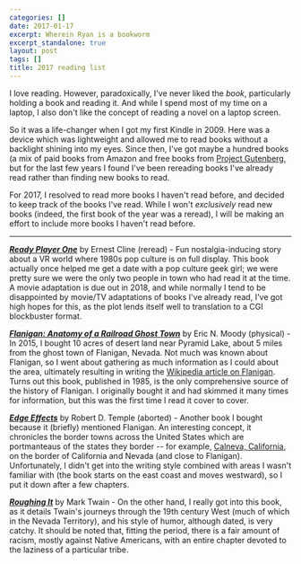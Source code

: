 ```yaml
---
categories: []
date: 2017-01-17
excerpt: Wherein Ryan is a bookworm
excerpt_standalone: true
layout: post
tags: []
title: 2017 reading list
---
```

I love reading.
However, paradoxically, I've never liked the *book*, particularly holding a book and reading it.
And while I spend most of my time on a laptop, I also don't like the concept of reading a novel on a laptop screen.

So it was a life-changer when I got my first Kindle in 2009.
Here was a device which was lightweight and allowed me to read books without a backlight shining into my eyes.
Since then, I've got maybe a hundred books (a mix of paid books from Amazon and free books from [Project Gutenberg](https://www.gutenberg.org/), but for the last few years I found I've been rereading books I've already read rather than finding new books to read.

For 2017, I resolved to read more books I haven't read before, and decided to keep track of the books I've read.
While I won't *exclusively* read new books (indeed, the first book of the year was a reread), I will be making an effort to include more books I haven't read before.

---

***[Ready Player One](https://www.amazon.com/dp/B004J4WKUQ)*** by Ernest Cline (reread) -
Fun nostalgia-inducing story about a VR world where 1980s pop culture is on full display.
This book actually once helped me get a date with a pop culture geek girl; we were pretty sure we were the only two people in town who had read it at the time.
A movie adaptation is due out in 2018, and while normally I tend to be disappointed by movie/TV adaptations of books I've already read, I've got high hopes for this, as the plot lends itself well to translation to a CGI blockbuster format.

***[Flanigan: Anatomy of a Railroad Ghost Town](https://www.amazon.com/Flanigan-Anatomy-Railroad-Ghost-Town/dp/9997579321)*** by Eric N. Moody (physical) -
In 2015, I bought 10 acres of desert land near Pyramid Lake, about 5 miles from the ghost town of Flanigan, Nevada.
Not much was known about Flanigan, so I went about gathering as much information as I could about the area, ultimately resulting in writing the [Wikipedia article on Flanigan](https://en.wikipedia.org/wiki/Flanigan,_Nevada).
Turns out this book, published in 1985, is the only comprehensive source of the history of Flanigan.
I originally bought it and had skimmed it many times for information, but this was the first time I read it cover to cover.

***[Edge Effects](https://www.amazon.com/Edge-Effects-Robert-D-Temple-ebook/dp/B007M5POKM)*** by Robert D. Temple (aborted) -
Another book I bought because it (briefly) mentioned Flanigan.
An interesting concept, it chronicles the border towns across the United States which are portmanteaus of the states they border -- for example, [Calneva, California](https://en.wikipedia.org/wiki/Calneva,_California), on the border of California and Nevada (and close to Flanigan).
Unfortunately, I didn't get into the writing style combined with areas I wasn't familiar with (the book starts on the east coast and moves westward), so I put it down after a few chapters.

***[Roughing It](https://www.amazon.com/Roughing-Mark-Twain-ebook/dp/B004SQTBIE)*** by Mark Twain -
On the other hand, I really got into this book, as it details Twain's journeys through the 19th century West (much of which in the Nevada Territory), and his style of humor, although dated, is very catchy.
It should be noted that, fitting the period, there is a fair amount of racism, mostly against Native Americans, with an entire chapter devoted to the laziness of a particular tribe.
